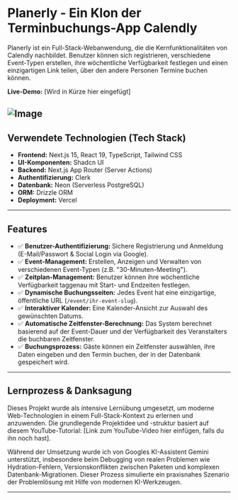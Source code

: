 # Planerly - Ein Klon der Terminbuchungs-App Calendly

Planerly ist ein Full-Stack-Webanwendung, die die Kernfunktionalitäten von Calendly nachbildet. Benutzer können sich registrieren, verschiedene Event-Typen erstellen, ihre wöchentliche Verfügbarkeit festlegen und einen einzigartigen Link teilen, über den andere Personen Termine buchen können.

**Live-Demo:** [Wird in Kürze hier eingefügt]

![Image](https://github.com/user-attachments/assets/3668bcaa-62bd-4878-9fbd-d1dc3e378a1a)
---

## Verwendete Technologien (Tech Stack)

- **Frontend:** Next.js 15, React 19, TypeScript, Tailwind CSS
- **UI-Komponenten:** Shadcn UI
- **Backend:** Next.js App Router (Server Actions)
- **Authentifizierung:** Clerk
- **Datenbank:** Neon (Serverless PostgreSQL)
- **ORM:** Drizzle ORM
- **Deployment:** Vercel

---

## Features

- ✅ **Benutzer-Authentifizierung:** Sichere Registrierung und Anmeldung (E-Mail/Passwort & Social Login via Google).
- ✅ **Event-Management:** Erstellen, Anzeigen und Verwalten von verschiedenen Event-Typen (z.B. "30-Minuten-Meeting").
- ✅ **Zeitplan-Management:** Benutzer können ihre wöchentliche Verfügbarkeit taggenau mit Start- und Endzeiten festlegen.
- ✅ **Dynamische Buchungsseiten:** Jedes Event hat eine einzigartige, öffentliche URL (`/event/ihr-event-slug`).
- ✅ **Interaktiver Kalender:** Eine Kalender-Ansicht zur Auswahl des gewünschten Datums.
- ✅ **Automatische Zeitfenster-Berechnung:** Das System berechnet basierend auf der Event-Dauer und der Verfügbarkeit des Veranstalters die buchbaren Zeitfenster.
- ✅ **Buchungsprozess:** Gäste können ein Zeitfenster auswählen, ihre Daten eingeben und den Termin buchen, der in der Datenbank gespeichert wird.

---

## Lernprozess & Danksagung

Dieses Projekt wurde als intensive Lernübung umgesetzt, um moderne Web-Technologien in einem Full-Stack-Kontext zu erlernen und anzuwenden. Die grundlegende Projektidee und -struktur basiert auf diesem YouTube-Tutorial: [Link zum YouTube-Video hier einfügen, falls du ihn noch hast].

Während der Umsetzung wurde ich von Googles KI-Assistent Gemini unterstützt, insbesondere beim Debugging von realen Problemen wie Hydration-Fehlern, Versionskonflikten zwischen Paketen und komplexen Datenbank-Migrationen. Dieser Prozess simulierte ein praxisnahes Szenario der Problemlösung mit Hilfe von modernen KI-Werkzeugen.

---